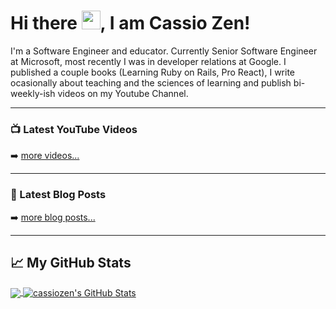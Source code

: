 # Hi there <img src="https://raw.githubusercontent.com/MartinHeinz/MartinHeinz/master/wave.gif" width="30px">, I am Cassio Zen!

I'm a Software Engineer and educator. Currently Senior Software Engineer at Microsoft, most recently I was in developer relations at Google. I published a couple books (Learning Ruby on Rails, Pro React), I write ocasionally about teaching and the sciences of learning and publish bi-weekly-ish videos on my Youtube Channel.

---

### 📺 Latest YouTube Videos

<!-- YOUTUBE-VIDEOS-LIST:START -->

<!-- YOUTUBE-VIDEOS-LIST:END -->

➡️ [more videos...](https://youtube.com/reactcasts)

---

### 📕 Latest Blog Posts

<!-- BLOG-POST-LIST:START -->

<!-- BLOG-POST-LIST:END -->

➡️ [more blog posts...](https://world.hey.com/cassio)

---

## &#x1f4c8; My GitHub Stats

<a href="https://github.com/cassiozen/cassiozen">
  <img align="center" src="https://github-readme-stats.vercel.app/api/top-langs/?username=cassiozen&hide=html&title_color=ffffff&text_color=c9cacc&icon_color=2bbc8a&bg_color=1d1f21" />
</a>
<a href="https://github.com/cassiozen/cassiozen">
  <img align="center" src="https://github-readme-stats.vercel.app/api?username=cassiozen&show_icons=true&line_height=27&count_private=true&title_color=ffffff&text_color=c9cacc&icon_color=2bbc8a&bg_color=1d1f21" alt="cassiozen's GitHub Stats" />
</a>
